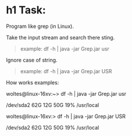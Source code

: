 h1 Task:
=====================

Program like grep (in Linux).

Take the input stream and search there sting.

> example: df -h | java -jar Grep.jar usr

Ignore case of string.

> example: df -h | java -jar Grep.jar USR


How works examples:

woltes@linux-16xv:~> df -h | java -jar Grep.jar usr

/dev/sda2           62G          12G   50G           19% /usr/local


woltes@linux-16xv:> df -h | java -jar Grep.jar USR

/dev/sda2           62G          12G   50G           19% /usr/local

